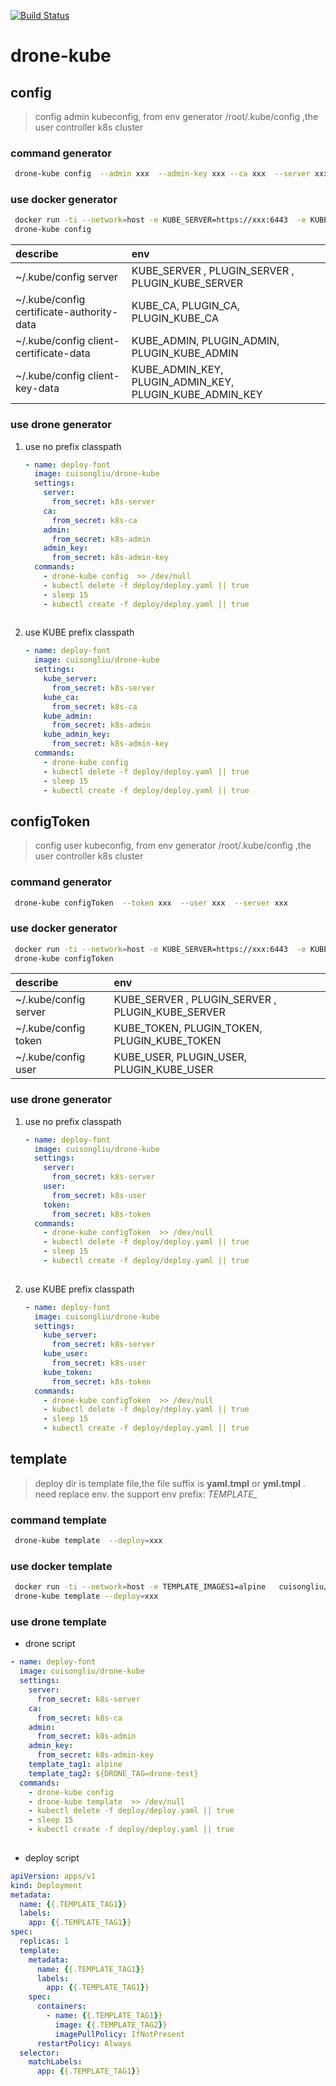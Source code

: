 [![Build Status](https://cloud.drone.io/api/badges/cuisongliu/drone-kube/status.svg)](https://cloud.drone.io/cuisongliu/drone-kube)

# drone-kube

## config

> config admin kubeconfig, from env generator /root/.kube/config ,the user controller k8s cluster

### command generator 


```bash
 drone-kube config  --admin xxx  --admin-key xxx --ca xxx  --server xxx
```

### use docker  generator

```bash
 docker run -ti --network=host -e KUBE_SERVER=https://xxx:6443  -e KUBE_CA=xxx  -e KUBE_ADMIN=xxx -e KUBE_ADMIN_KEY=xxx cuisongliu/drone-kube bash 
 drone-kube config
```

| describe | env |
| :--- | :---  |  
| ~/.kube/config  server | KUBE_SERVER , PLUGIN_SERVER , PLUGIN_KUBE_SERVER|  
| ~/.kube/config certificate-authority-data | KUBE_CA, PLUGIN_CA, PLUGIN_KUBE_CA|  
| ~/.kube/config client-certificate-data | KUBE_ADMIN, PLUGIN_ADMIN, PLUGIN_KUBE_ADMIN |  
| ~/.kube/config client-key-data | KUBE_ADMIN_KEY, PLUGIN_ADMIN_KEY, PLUGIN_KUBE_ADMIN_KEY |  

### use drone generator 
1. use no prefix classpath
    ```yaml
    - name: deploy-font
      image: cuisongliu/drone-kube
      settings:
        server:
          from_secret: k8s-server
        ca:
          from_secret: k8s-ca
        admin:
          from_secret: k8s-admin
        admin_key:
          from_secret: k8s-admin-key
      commands:
        - drone-kube config  >> /dev/null
        - kubectl delete -f deploy/deploy.yaml || true
        - sleep 15
        - kubectl create -f deploy/deploy.yaml || true
        
    ```

2. use KUBE prefix classpath

    ```yaml
    - name: deploy-font
      image: cuisongliu/drone-kube
      settings:
        kube_server:
          from_secret: k8s-server
        kube_ca:
          from_secret: k8s-ca
        kube_admin:
          from_secret: k8s-admin
        kube_admin_key:
          from_secret: k8s-admin-key
      commands:
        - drone-kube config  
        - kubectl delete -f deploy/deploy.yaml || true
        - sleep 15
        - kubectl create -f deploy/deploy.yaml || true
    ```

## configToken

> config user kubeconfig, from env generator /root/.kube/config ,the user controller k8s cluster

### command generator 

```bash
 drone-kube configToken  --token xxx  --user xxx  --server xxx
```

### use docker  generator

```bash
 docker run -ti --network=host -e KUBE_SERVER=https://xxx:6443  -e KUBE_USER=xxx    -e KUBE_TOKEN=xxx cuisongliu/drone-kube bash 
 drone-kube configToken
```

| describe | env |
| :--- | :---  |  
| ~/.kube/config  server | KUBE_SERVER , PLUGIN_SERVER , PLUGIN_KUBE_SERVER|  
| ~/.kube/config  token | KUBE_TOKEN, PLUGIN_TOKEN, PLUGIN_KUBE_TOKEN |  
| ~/.kube/config  user | KUBE_USER, PLUGIN_USER, PLUGIN_KUBE_USER |  

### use drone generator 
1. use no prefix classpath
    ```yaml
    - name: deploy-font
      image: cuisongliu/drone-kube
      settings:
        server:
          from_secret: k8s-server
        user:
          from_secret: k8s-user
        token:
          from_secret: k8s-token
      commands:
        - drone-kube configToken  >> /dev/null
        - kubectl delete -f deploy/deploy.yaml || true
        - sleep 15
        - kubectl create -f deploy/deploy.yaml || true
        
    ```

2. use KUBE prefix classpath

    ```yaml
    - name: deploy-font
      image: cuisongliu/drone-kube
      settings:
        kube_server:
          from_secret: k8s-server
        kube_user:
          from_secret: k8s-user
        kube_token:
          from_secret: k8s-token
      commands:
        - drone-kube configToken  >> /dev/null
        - kubectl delete -f deploy/deploy.yaml || true
        - sleep 15
        - kubectl create -f deploy/deploy.yaml || true
    ```

## template

> deploy dir is template file,the file suffix is **yaml.tmpl** or **yml.tmpl** . need replace env.
> the support env prefix: *TEMPLATE_*

### command template 


```bash
 drone-kube template  --deploy=xxx  
```

### use docker  template

```bash
 docker run -ti --network=host -e TEMPLATE_IMAGES1=alpine   cuisongliu/drone-kube bash 
 drone-kube template --deploy=xxx
```

### use drone template 

- drone script
```yaml
- name: deploy-font
  image: cuisongliu/drone-kube
  settings:
    server:
      from_secret: k8s-server
    ca:
      from_secret: k8s-ca
    admin:
      from_secret: k8s-admin
    admin_key:
      from_secret: k8s-admin-key
    template_tag1: alpine
    template_tag2: ${DRONE_TAG=drone-test}
  commands:
    - drone-kube config
    - drone-kube template  >> /dev/null
    - kubectl delete -f deploy/deploy.yaml || true
    - sleep 15
    - kubectl create -f deploy/deploy.yaml || true
    
```

- deploy script
```yaml
apiVersion: apps/v1
kind: Deployment
metadata:
  name: {{.TEMPLATE_TAG1}}
  labels:
    app: {{.TEMPLATE_TAG1}}
spec:
  replicas: 1
  template:
    metadata:
      name: {{.TEMPLATE_TAG1}}
      labels:
        app: {{.TEMPLATE_TAG1}}
    spec:
      containers:
        - name: {{.TEMPLATE_TAG1}}
          image: {{.TEMPLATE_TAG2}}
          imagePullPolicy: IfNotPresent
      restartPolicy: Always
  selector:
    matchLabels:
      app: {{.TEMPLATE_TAG1}}
```
